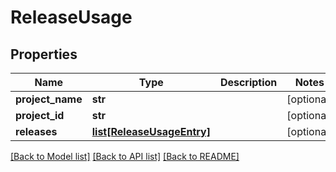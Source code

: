 # ReleaseUsage

## Properties
Name | Type | Description | Notes
------------ | ------------- | ------------- | -------------
**project_name** | **str** |  | [optional] 
**project_id** | **str** |  | [optional] 
**releases** | [**list[ReleaseUsageEntry]**](ReleaseUsageEntry.md) |  | [optional] 

[[Back to Model list]](../README.md#documentation-for-models) [[Back to API list]](../README.md#documentation-for-api-endpoints) [[Back to README]](../README.md)


